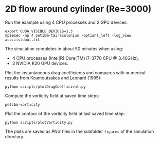 # 2D flow around cylinder (Re=3000)

Run the example using 4 CPU processes and 2 GPU devices:

```
export CUDA_VISIBLE_DEVICES=1,3
mpiexec -np 4 petibm-tairacolonius -options_left -log_view ascii:stdout.txt
```

The simulation completes in about 50 minutes when using:
- 4 CPU processes (Intel(R) Core(TM) i7-3770 CPU @ 3.40GHz),
- 2 NVIDIA K20 GPU devices.

Plot the instantaneous drag coefficients and compares with numerical results
from Koumoutsakos and Leonard (1995):

```
python scripts/plotDragCoefficient.py
```

Compute the vorticity field at saved time steps:

```
petibm-vorticity
```

Plot the contour of the vorticity field at last saved time step:

```
python scripts/plotVorticity.py
```

The plots are saved as PNG files in the subfolder `figures` of the simulation
directory.
